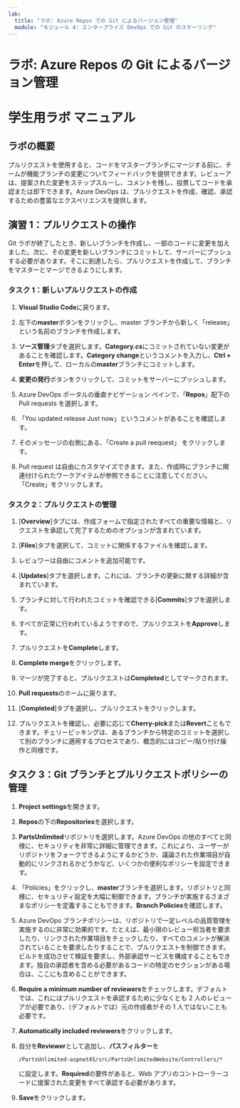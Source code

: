 ```yaml
---
lab:
  title: "ラボ: Azure Repos での Git によるバージョン管理"
  module: "モジュール 4: エンタープライズ DevOps での Git のスケーリング"
---
```


# ラボ: Azure Repos の Git によるバージョン管理

# 学生用ラボ マニュアル

## ラボの概要

プルリクエストを使用すると、コードをマスターブランチにマージする前に、チームが機能ブランチの変更についてフィードバックを提供できます。レビューアは、提案された変更をステップスルーし、コメントを残し、投票してコードを承認または却下できます。Azure DevOps は、プルリクエストを作成、確認、承認するための豊富なエクスペリエンスを提供します。

## 演習 1：プルリクエストの操作

Git ラボが終了したとき、新しいブランチを作成し、一部のコードに変更を加えました。次に、その変更を新しいブランチにコミットして、サーバーにプッシュする必要があります。そこに到達したら、プルリクエストを作成して、ブランチをマスターとマージできるようにします。

### タスク 1：新しいプルリクエストの作成

1. **Visual Studio Code**に戻ります。

1. 左下の**master**ボタンをクリックし、master ブランチから新しく「release」という名前のブランチを作成します。

1. **ソース管理**タブを選択します。**Category.cs**にコミットされていない変更があることを確認します。**Category change**というコメントを入力し、**Ctrl + Enter**を押して、ローカルの**master**ブランチにコミットします。

1. **変更の発行**ボタンをクリックして、コミットをサーバーにプッシュします。

1. Azure DevOps ポータルの垂直ナビゲーション ペインで、「**Repos**」配下の Pull requests を選択します。

1. 「You updated release Just now」というコメントがあることを確認します。

1. そのメッセージの右側にある、「Create a pull reequest」 をクリックします。

1. Pull request は自由にカスタマイズできます。また、作成時にブランチに関連付けられたワークアイテムが参照できることに注意してください。「Create」をクリックします。

### タスク 2：プルリクエストの管理

1. [**Overview**]タブには、作成フォームで指定されたすべての重要な情報と、リクエストを承認して完了するためのオプションが含まれています。

1. [**Files**]タブを選択して、コミットに関係するファイルを確認します。

1. レビュワーは自由にコメントを追加可能です。

1. [**Updates**]タブを選択します。これには、ブランチの更新に関する詳細が含まれています。

1. ブランチに対して行われたコミットを確認できる[**Commits**]タブを選択します。

1. すべてが正常に行われているようですので、プルリクエストを**Approve**します。

1. プルリクエストを**Complete**します。

1. **Complete merge**をクリックします。

1. マージが完了すると、プルリクエストは**Completed**としてマークされます。

1. **Pull requests**のホームに戻ります。

1. [**Completed**]タブを選択し、プルリクエストをクリックします。

1. プルリクエストを確認し、必要に応じて**Cherry-pick**または**Revert**こともできます。チェリーピッキングは、あるブランチから特定のコミットを選択して別のブランチに適用するプロセスであり、概念的にはコピー/貼り付け操作と同様です。

## タスク 3：Git ブランチとプルリクエストポリシーの管理

1. **Project settings**を開きます。

1. **Repos**の下の**Repositories**を選択します。

1. **PartsUnlimited**リポジトリを選択します。Azure DevOps の他のすべてと同様に、セキュリティを非常に詳細に管理できます。これにより、ユーザーがリポジトリをフォークできるようにするかどうか、議論された作業項目が自動的にリンクされるかどうかなど、いくつかの便利なポリシーを設定できます。

1. 「Policies」をクリックし、**master**ブランチを選択します。リポジトリと同様に、セキュリティ設定を大幅に制御できます。ブランチが実施するさまざまなポリシーを定義することもできます。**Branch Policies**を確認します。

1. Azure DevOps ブランチポリシーは、リポジトリで一定レベルの品質管理を実施するのに非常に効果的です。たとえば、最小限のレビュー担当者を要求したり、リンクされた作業項目をチェックしたり、すべてのコメントが解決されていることを要求したりすることで、プルリクエストを制御できます。ビルドを成功させて検証を要求し、外部承認サービスを構成することもできます。独自の承認者を含める必要があるコードの特定のセクションがある場合は、ここにも含めることができます。

1. **Require a minimum number of reviewers**をチェックします。デフォルトでは、これにはプルリクエストを承認するために少なくとも 2 人のレビューアが必要であり、（デフォルトでは）元の作成者がその 1 人ではないことも必要です。

1. **Automatically included reviewers**をクリックします。

1. 自分を**Reviewer**として追加し、**パスフィルター**を

   ```
   /PartsUnlimited-aspnet45/src/PartsUnlimitedWebsite/Controllers/*
   ```

   に設定します。**Required**の要件があると、Web アプリのコントローラーコードに提案された変更をすべて承認する必要があります。

1. **Save**をクリックします。
